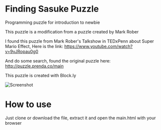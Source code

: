 # Finding Sasuke Puzzle
Programming puzzle for introduction to newbie

This puzzle is a modification from a puzzle created by Mark Rober

I found this puzzle from Mark Rober's Talkshow in TEDxPenn about Super Mario Effect,
Here is the link: https://www.youtube.com/watch?v=9vJRopau0g0

And do some search, found the original puzzle here: http://puzzle.prenda.co/main

This puzzle is created with Block.ly

![Screenshot](https://github.com/hanakodomoyasumi/finding-sasuke-puzzle/blob/master/SS.png)

# How to use
Just clone or download the file, extract it and open the main.html with your browser
